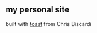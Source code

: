 ## my personal site

built with [toast](https://github.com/ChristopherBiscardi/toast) from Chris Biscardi
